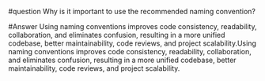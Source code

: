 #question
Why is it important to use the recommended naming convention?

#Answer
Using naming conventions improves code consistency, readability, collaboration, and eliminates confusion, resulting in a more unified codebase, better maintainability, code reviews, and project scalability.Using naming conventions improves code consistency, readability, collaboration, and eliminates confusion, resulting in a more unified codebase, better maintainability, code reviews, and project scalability.
